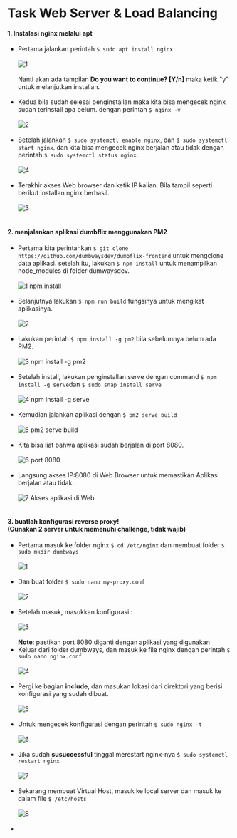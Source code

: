 # Task Web Server & Load Balancing

#### 1. Instalasi nginx melalui apt
- Pertama jalankan perintah ``$ sudo apt install nginx``<br/><br/>![1](https://github.com/darblietz/devops17-dumbways--M-Yusuf-Haidar-Week-2-Web-Server-Load-Balancing/assets/98991080/f8ef96b7-c320-417c-bd68-bb81770af673)
<br/><br/> Nanti akan ada tampilan **Do you want to continue? [Y/n]** maka ketik "y" untuk melanjutkan installan.<br/><br/>
- Kedua bila sudah selesai penginstallan maka kita bisa mengecek nginx sudah terinstall apa belum. dengan perintah ``$ nginx -v``<br/><br/>![2](https://github.com/darblietz/devops17-dumbways--M-Yusuf-Haidar-Week-2-Web-Server-Load-Balancing/assets/98991080/10f8b593-88f9-4b11-baf0-756a76b02d4b)<br/><br/>
- Setelah jalankan ``$ sudo systemctl enable nginx``, dan ``$ sudo systemctl start nginx``. dan kita bisa mengecek nginx berjalan atau tidak dengan perintah ``$ sudo systemctl status nginx``.<br/><br/>![4](https://github.com/darblietz/devops17-dumbways--M-Yusuf-Haidar-Week-2-Web-Server-Load-Balancing/assets/98991080/dec1ab1d-ec92-44c6-84e1-2aefb9bda6df)<br/><br/>
- Terakhir akses Web browser dan ketik IP kalian. Bila tampil seperti berikut installan nginx berhasil.<br/><br/>![3](https://github.com/darblietz/devops17-dumbways--M-Yusuf-Haidar-Week-2-Web-Server-Load-Balancing/assets/98991080/27c79c5c-5e24-4109-a3b5-e462135a40d0)<br/><br/>

#### 2. menjalankan aplikasi dumbflix menggunakan PM2
- Pertama kita perintahkan ``$ git clone https://github.com/dumbwaysdev/dumbflix-frontend`` untuk mengclone data aplikasi. setelah itu, lakukan ``$ npm install`` untuk menampilkan node_modules di folder dumwaysdev.<br/><br/>![1  npm install](https://github.com/darblietz/devops17-dumbways--M-Yusuf-Haidar-Week-2-Web-Server-Load-Balancing/assets/98991080/0c067c36-df7c-40d1-949a-4cd73c42e47f)<br/><br/>
- Selanjutnya lakukan ``$ npm run build`` fungsinya untuk mengikat aplikasinya. <br/><br/>![2](https://github.com/darblietz/devops17-dumbways--M-Yusuf-Haidar-Week-2-Web-Server-Load-Balancing/assets/98991080/e7edb977-113e-4c5c-8bbe-06de3c5f2696)<br/><br/>
- Lakukan perintah ``$ npm install -g pm2`` bila sebelumnya belum ada PM2.<br/><br/>![3  npm install -g pm2](https://github.com/darblietz/devops17-dumbways--M-Yusuf-Haidar-Week-2-Web-Server-Load-Balancing/assets/98991080/c2a436a5-b8ce-46f7-986e-0e0db92718e7)<br/><br/>
- Setelah install, lakukan penginstallan serve dengan command ``$ npm install -g serve``dan ``$ sudo snap install serve``<br/><br/>![4 npm install -g serve](https://github.com/darblietz/devops17-dumbways--M-Yusuf-Haidar-Week-2-Web-Server-Load-Balancing/assets/98991080/52f290df-e4a5-4f45-8f17-4d49a24e68d1)<br/><br/>
- Kemudian jalankan aplikasi dengan ``$ pm2 serve build``<br/><br/>![5  pm2 serve build](https://github.com/darblietz/devops17-dumbways--M-Yusuf-Haidar-Week-2-Web-Server-Load-Balancing/assets/98991080/1221e638-6c7d-489d-be78-62e6299b90c0)<br/><br/>
- Kita bisa liat bahwa aplikasi sudah berjalan di port 8080.<br/><br/>![6  port 8080](https://github.com/darblietz/devops17-dumbways--M-Yusuf-Haidar-Week-2-Web-Server-Load-Balancing/assets/98991080/fb75274a-2e80-4483-8a95-d588753bea81)<br/><br/>
- Langsung akses IP:8080 di Web Browser untuk memastikan Aplikasi berjalan atau tidak.<br/><br/>![7  Akses aplikasi di Web](https://github.com/darblietz/devops17-dumbways--M-Yusuf-Haidar-Week-2-Web-Server-Load-Balancing/assets/98991080/fd4820ca-a7b3-4595-b128-4d1dbf9db2d2)<br/><br/>

#### 3. buatlah konfigurasi reverse proxy!<br/>(Gunakan 2 server untuk memenuhi challenge, tidak wajib)

- Pertama masuk ke folder nginx ``$ cd /etc/nginx`` dan membuat folder ``$ sudo mkdir dumbways``<br/><br/>![1](https://github.com/darblietz/devops17-dumbways--M-Yusuf-Haidar-Week-2-Web-Server-Load-Balancing/assets/98991080/0b61b1d4-01ac-43fa-b7f3-8b4a6998de50)<br/><br/>
- Dan buat folder ``$ sudo nano my-proxy.conf``<br/><br/>![2](https://github.com/darblietz/devops17-dumbways--M-Yusuf-Haidar-Week-2-Web-Server-Load-Balancing/assets/98991080/b1be629d-a6a3-49cc-b708-90fb4d81f434)<br/><br/>
- Setelah masuk, masukkan konfigurasi :<br/><br/>![3](https://github.com/darblietz/devops17-dumbways--M-Yusuf-Haidar-Week-2-Web-Server-Load-Balancing/assets/98991080/51073bd9-29f7-4baf-9a3f-ebd0d96afb79)<br/><br/>
  **Note**: pastikan port 8080 diganti dengan aplikasi yang digunakan
- Keluar dari folder dumbways, dan masuk ke file nginx dengan perintah ``$ sudo nano nginx.conf``<br/><br/>![4](https://github.com/darblietz/devops17-dumbways--M-Yusuf-Haidar-Week-2-Web-Server-Load-Balancing/assets/98991080/13d6b9a0-a6f7-4e91-982b-ae001a0abc15)<br/><br/>
- Pergi ke bagian **include**, dan masukan lokasi dari direktori yang berisi konfigurasi yang sudah dibuat.<br/><br/>![5](https://github.com/darblietz/devops17-dumbways--M-Yusuf-Haidar-Week-2-Web-Server-Load-Balancing/assets/98991080/bfe471d6-732c-4c40-a143-b5c51065930d)<br/><br/>
- Untuk mengecek konfigurasi dengan perintah ``$ sudo nginx -t``<br/><br/>![6](https://github.com/darblietz/devops17-dumbways--M-Yusuf-Haidar-Week-2-Web-Server-Load-Balancing/assets/98991080/c9b3090d-2ecb-4f6a-9db0-f29f977f5050)<br/><br/>
- Jika sudah **susuccessful** tinggal merestart nginx-nya ``$ sudo systemctl restart nginx``<br/><br/>![7](https://github.com/darblietz/devops17-dumbways--M-Yusuf-Haidar-Week-2-Web-Server-Load-Balancing/assets/98991080/72e00b62-c235-434a-9127-56e7a5e01c3a)<br/><br/>
- Sekarang membuat Virtual Host, masuk ke local server dan masuk ke dalam file ``$ /etc/hosts``<br/><br/>![8](https://github.com/darblietz/devops17-dumbways--M-Yusuf-Haidar-Week-2-Web-Server-Load-Balancing/assets/98991080/514d3a2c-5dbf-4c31-be73-e9bbf4e66d4d)<br/><br/>
- <br/><br/><br/><br/>



























